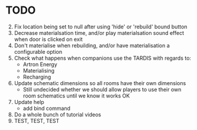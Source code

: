 # TODO
2. Fix location being set to null after using 'hide' or 'rebuild' bound button
3. Decrease materialsation time, and/or play materialsation sound effect when door is clicked on exit
4. Don't materialise when rebuilding, and/or have materialisation a configurable option
5. Check what happens when companions use the TARDIS with regards to:
   - Artron Energy
   - Materialising
   - Recharging
6. Update schematic dimensions so all rooms have their own dimensions
   - Still undecided whether we should allow players to use their own room schematics until we know it works OK
7. Update help
   - add bind command
8. Do a whole bunch of tutorial videos
9. TEST, TEST, TEST
